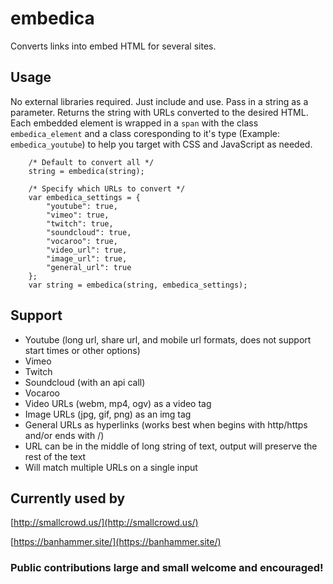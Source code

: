 # embedica

Converts links into embed HTML for several sites.

## Usage

No external libraries required. Just include and use. Pass in a string as a parameter. Returns the string with URLs converted to the desired HTML. Each embedded element is wrapped in a `span` with the class `embedica_element` and a class coresponding to it's type (Example: `embedica_youtube`) to help you target with CSS and JavaScript as needed.

```
    /* Default to convert all */
    string = embedica(string);
    
    /* Specify which URLs to convert */
    var embedica_settings = {
        "youtube": true,
        "vimeo": true,
        "twitch": true,
        "soundcloud": true,
        "vocaroo": true,
        "video_url": true,
        "image_url": true,
        "general_url": true
    };
    var string = embedica(string, embedica_settings);
```


## Support

* Youtube (long url, share url, and mobile url formats, does not support start times or other options)
* Vimeo
* Twitch
* Soundcloud (with an api call)
* Vocaroo
* Video URLs (webm, mp4, ogv) as a video tag
* Image URLs (jpg, gif, png) as an img tag
* General URLs as hyperlinks (works best when begins with http/https and/or ends with /)
* URL can be in the middle of long string of text, output will preserve the rest of the text
* Will match multiple URLs on a single input

## Currently used by

[http://smallcrowd.us/](http://smallcrowd.us/)

[https://banhammer.site/](https://banhammer.site/)

### Public contributions large and small welcome and encouraged!
